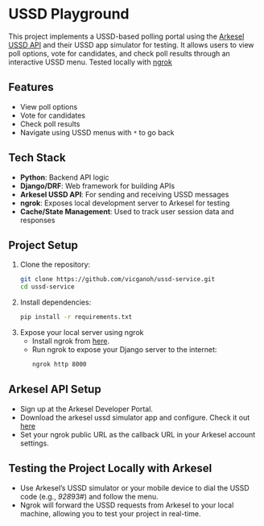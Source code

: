 # USSD Playground

This project implements a USSD-based polling portal using the [Arkesel USSD API](https://developers.arkesel.com/) and their USSD app simulator for testing. It allows users to view poll options, vote for candidates, and check poll results through an interactive USSD menu.
Tested locally with [ngrok](https://www.ngrok.com)

## Features
- View poll options
- Vote for candidates
- Check poll results
- Navigate using USSD menus with `*` to go back

## Tech Stack
- **Python**: Backend API logic
- **Django/DRF**: Web framework for building APIs
- **Arkesel USSD API**: For sending and receiving USSD messages
- **ngrok**: Exposes local development server to Arkesel for testing
- **Cache/State Management**: Used to track user session data and responses

## Project Setup

1. Clone the repository:
   ```bash
   git clone https://github.com/vicganoh/ussd-service.git
   cd ussd-service

2. Install dependencies:
   ```bash
   pip install -r requirements.txt

3. Expose your local server using ngrok
   - Install ngrok from [here](https://www.ngrok.com).
   - Run ngrok to expose your Django server to the internet:
     ```bash
     ngrok http 8000

## Arkesel API Setup
- Sign up at the Arkesel Developer Portal.
- Download the arkesel ussd simulator app and configure. Check it out [here](https://developers.arkesel.com/#tag/Overview)
- Set your ngrok public URL as the callback URL in your Arkesel account settings.

## Testing the Project Locally with Arkesel
- Use Arkesel’s USSD simulator or your mobile device to dial the USSD code (e.g., *928*93#) and follow the menu.
- Ngrok will forward the USSD requests from Arkesel to your local machine, allowing you to test your project in real-time.
